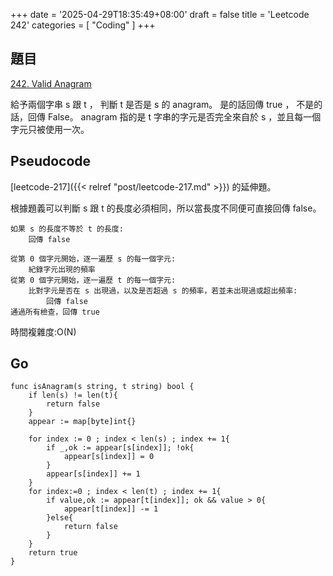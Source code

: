 +++
date = '2025-04-29T18:35:49+08:00'
draft = false
title = 'Leetcode 242'
categories = [
  "Coding"
]
+++
## 題目
[242. Valid Anagram](https://leetcode.com/problems/valid-anagram)

給予兩個字串 s 跟 t ， 判斷 t 是否是 s 的 anagram。
是的話回傳 true ， 不是的話，回傳 False。
anagram 指的是 t 字串的字元是否完全來自於 s ，並且每一個字元只被使用一次。

## Pseudocode
[leetcode-217]({{< relref "post/leetcode-217.md" >}}) 的延伸題。

根據題義可以判斷 s 跟 t 的長度必須相同，所以當長度不同便可直接回傳 false。
```
如果 s 的長度不等於 t 的長度:
    回傳 false

從第 0 個字元開始，逐一遍歷 s 的每一個字元:
    紀錄字元出現的頻率
從第 0 個字元開始，逐一遍歷 t 的每一個字元:
    比對字元是否在 s 出現過，以及是否超過 s 的頻率，若並未出現過或超出頻率:
        回傳 false
通過所有檢查，回傳 true
```
時間複雜度:O(N)

## Go
```
func isAnagram(s string, t string) bool {
    if len(s) != len(t){
        return false
    }
    appear := map[byte]int{}

    for index := 0 ; index < len(s) ; index += 1{
        if _,ok := appear[s[index]]; !ok{
            appear[s[index]] = 0
        }
        appear[s[index]] += 1
    }
    for index:=0 ; index < len(t) ; index += 1{
        if value,ok := appear[t[index]]; ok && value > 0{
            appear[t[index]] -= 1
        }else{
            return false
        }
    }
    return true
}
```